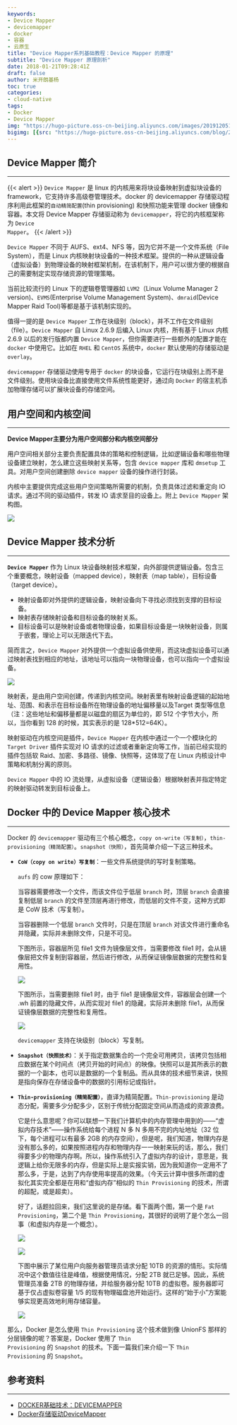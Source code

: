 ```yaml
---
keywords:
- Device Mapper
- devicemapper
- docker
- 容器
- 云原生
title: "Device Mapper系列基础教程：Device Mapper 的原理"
subtitle: "Device Mapper 原理剖析"
date: 2018-01-21T09:28:41Z
draft: false
author: 米开朗基杨
toc: true
categories:
- cloud-native
tags:
- Docker
- Device Mapper
img: "https://hugo-picture.oss-cn-beijing.aliyuncs.com/images/20191205115406.png"
bigimg: [{src: "https://hugo-picture.oss-cn-beijing.aliyuncs.com/blog/2019-04-27-080627.jpg"}]
---
```


## Device Mapper 简介
------

{{< alert >}}
<code>Device Mapper</code> 是 linux 的内核用来将块设备映射到虚拟块设备的 framework，它支持许多高级卷管理技术。docker 的 devicemapper 存储驱动程序利用此框架的<code>自动精简配置</code>(thin provisioning) 和快照功能来管理 docker 镜像和容器。本文将 Device Mapper 存储驱动称为 <code>devicemapper</code>，将它的内核框架称为 <code>Device Mapper</code>。
{{< /alert >}}

`Device Mapper` 不同于 AUFS、ext4、NFS 等，因为它并不是一个文件系统（File System），而是 Linux 内核映射块设备的一种技术框架。提供的一种从逻辑设备（虚拟设备）到物理设备的映射框架机制，在该机制下，用户可以很方便的根据自己的需要制定实现存储资源的管理策略。

当前比较流行的 Linux 下的逻辑卷管理器如 `LVM2`（Linux Volume Manager 2 version)、`EVMS`(Enterprise Volume Management System)、`dmraid`(Device Mapper Raid Tool)等都是基于该机制实现的。

值得一提的是 `Device Mapper` 工作在块级别（block），并不工作在文件级别（file）。`Device Mapper` 自 Linux 2.6.9 后编入 Linux 内核，所有基于 Linux 内核 2.6.9 以后的发行版都内置 `Device Mapper`，但你需要进行一些额外的配置才能在 `docker` 中使用它。比如在 `RHEL` 和 `CentOS` 系统中，`docker` 默认使用的存储驱动是 `overlay`。

`devicemapper` 存储驱动使用专用于 `docker` 的块设备，它运行在块级别上而不是文件级别。使用块设备比直接使用文件系统性能更好，通过向 `Docker` 的宿主机添加物理存储可以扩展块设备的存储空间。

## 用户空间和内核空间
------

**Device Mapper主要分为用户空间部分和内核空间部分**

用户空间相关部分主要负责配置具体的策略和控制逻辑，比如逻辑设备和哪些物理设备建立映射，怎么建立这些映射关系等，包含 `device mapper` 库和 `dmsetup` 工具。对用户空间创建删除 `device mapper` 设备的操作进行封装。

内核中主要提供完成这些用户空间策略所需要的机制，负责具体过滤和重定向 IO 请求。通过不同的驱动插件，转发 IO 请求至目的设备上。附上 `Device Mapper` 架构图。

![](https://jsd.onmicrosoft.cn/gh/yangchuansheng/imghosting6@main/uPic/wazQIK.jpg)

## Device Mapper 技术分析
------

**`Device Mapper`** 作为 Linux 块设备映射技术框架，向外部提供逻辑设备。包含三个重要概念，映射设备（mapped device），映射表（map table），目标设备（target device）。

+ 映射设备即对外提供的逻辑设备，映射设备向下寻找必须找到支撑的目标设备。
+ 映射表存储映射设备和目标设备的映射关系。
+ 目标设备可以是映射设备或者物理设备，如果目标设备是一块映射设备，则属于嵌套，理论上可以无限迭代下去。

简而言之，`Device Mapper` 对外提供一个虚拟设备供使用，而这块虚拟设备可以通过映射表找到相应的地址，该地址可以指向一块物理设备，也可以指向一个虚拟设备。

![](https://jsd.onmicrosoft.cn/gh/yangchuansheng/imghosting6@main/uPic/JRQI4L.jpg)

映射表，是由用户空间创建，传递到内核空间。映射表里有映射设备逻辑的起始地址、范围、和表示在目标设备所在物理设备的地址偏移量以及Target 类型等信息（注：这些地址和偏移量都是以磁盘的扇区为单位的，即 512 个字节大小，所以，当你看到 128 的时候，其实表示的是 128*512=64K）。

映射驱动在内核空间是插件，`Device Mapper` 在内核中通过一个一个模块化的 `Target Driver` 插件实现对 IO 请求的过滤或者重新定向等工作，当前已经实现的插件包括软 Raid、加密、多路径、镜像、快照等，这体现了在 Linux 内核设计中策略和机制分离的原则。

`Device Mapper` 中的 IO 流处理，从虚拟设备（逻辑设备）根据映射表并指定特定的映射驱动转发到目标设备上。

## Docker 中的 Device Mapper 核心技术
------

Docker 的 `devicemapper` 驱动有三个核心概念，`copy on-write（写复制）`，`thin-provisioning（精简配置）`。`snapshot（快照）`，首先简单介绍一下这三种技术。

+ **`CoW（copy on write）写复制`**：一些文件系统提供的写时复制策略。

  `aufs` 的 cow 原理如下：
  
  当容器需要修改一个文件，而该文件位于低层 `branch` 时，顶层 `branch` 会直接复制低层 `branch` 的文件至顶层再进行修改，而低层的文件不变，这种方式即是 CoW 技术（写复制）。

  当容器删除一个低层 `branch` 文件时，只是在顶层 `branch` 对该文件进行重命名并隐藏，实际并未删除文件，只是不可见。
  
  下图所示，容器层所见 file1 文件为镜像层文件，当需要修改 file1 时，会从镜像层把文件复制到容器层，然后进行修改，从而保证镜像层数据的完整性和复用性。
  
  ![](https://jsd.onmicrosoft.cn/gh/yangchuansheng/imghosting6@main/uPic/Qhtdrp.jpg)
  
  下图所示，当需要删除 file1 时，由于 file1 是镜像层文件，容器层会创建一个 .wh 前置的隐藏文件，从而实现对 file1 的隐藏，实际并未删除 file1，从而保证镜像层数据的完整性和复用性。
  
  ![](https://jsd.onmicrosoft.cn/gh/yangchuansheng/imghosting6@main/uPic/m4tMby.jpg)
  
  `devicemapper` 支持在块级别（block）写复制。
  
+ **`Snapshot（快照技术）`**：关于指定数据集合的一个完全可用拷贝，该拷贝包括相应数据在某个时间点（拷贝开始的时间点）的映像。快照可以是其所表示的数据的一个副本，也可以是数据的一个复制品。而从具体的技术细节来讲，快照是指向保存在存储设备中的数据的引用标记或指针。
+ **`Thin-provisioning（精简配置）`**，直译为精简配置。`Thin-provisioning` 是动态分配，需要多少分配多少，区别于传统分配固定空间从而造成的资源浪费。

  它是什么意思呢？你可以联想一下我们计算机中的内存管理中用到的——“虚拟内存技术”——操作系统给每个进程 N 多 N 多用不完的内址地址（32 位下，每个进程可以有最多 2GB 的内存空间），但是呢，我们知道，物理内存是没有那么多的，如果按照进程内存和物理内存一一映射来玩的话，那么，我们得要多少的物理内存啊。所以，操作系统引入了虚拟内存的设计，意思是，我逻辑上给你无限多的内存，但是实际上是实报实销，因为我知道你一定用不了那么多，于是，达到了内存使用率提高的效果。（今天云计算中很多所谓的虚拟化其实完全都是在用和“虚拟内存”相似的 `Thin Provisioning` 的技术，所谓的超配，或是超卖）。
  
  好了，话题拉回来，我们这里说的是存储。看下面两个图，第一个是 `Fat Provisioning`，第二个是 `Thin Provisioning`，其很好的说明了是个怎么一回事（和虚拟内存是一个概念）。
  
  ![](https://jsd.onmicrosoft.cn/gh/yangchuansheng/imghosting6@main/uPic/Dou0uN.jpg)
  
  ![](https://jsd.onmicrosoft.cn/gh/yangchuansheng/imghosting6@main/uPic/lMhtJG.jpg)

  下图中展示了某位用户向服务器管理员请求分配 10TB 的资源的情形。实际情况中这个数值往往是峰值，根据使用情况，分配 2TB 就已足够。因此，系统管理员准备 2TB 的物理存储，并给服务器分配 10TB 的虚拟卷。服务器即可基于仅占虚拟卷容量 1/5 的现有物理磁盘池开始运行。这样的“始于小”方案能够实现更高效地利用存储容量。

  ![](https://jsd.onmicrosoft.cn/gh/yangchuansheng/imghosting6@main/uPic/udMvqc.jpg)

那么，Docker 是怎么使用 <code>Thin Provisioning</code> 这个技术做到像 UnionFS 那样的分层镜像的呢？答案是，Docker 使用了 <code>Thin Provisioning</code> 的 <code>Snapshot</code> 的技术。下面一篇我们来介绍一下 <code>Thin Provisioning</code> 的 <code>Snapshot</code>。

## 参考资料

----

+ [DOCKER基础技术：DEVICEMAPPER](https://coolshell.cn/articles/17200.html)
+ [Docker存储驱动DeviceMapper](https://robinle.github.io/docker/2017/03/13/Docker%E5%AD%98%E5%82%A8%E9%A9%B1%E5%8A%A8%E4%B9%8BDeviceMapper/)
